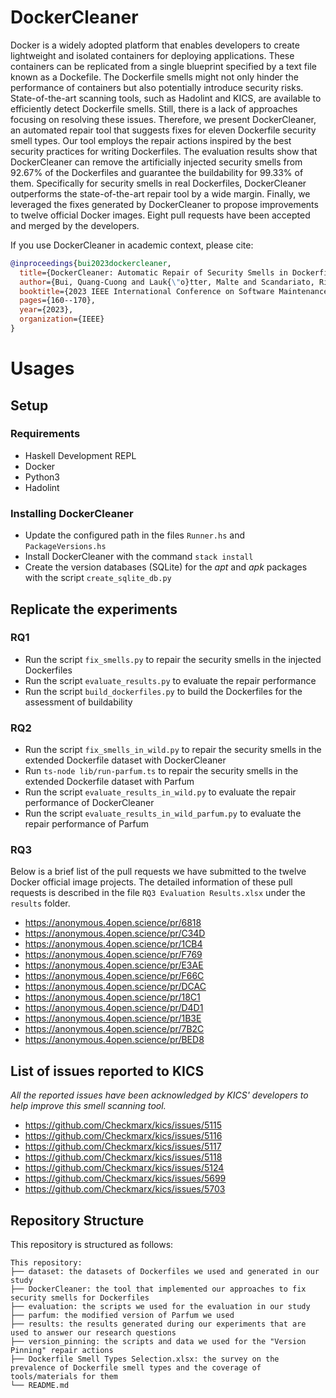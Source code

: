 # DockerCleaner
Docker is a widely adopted platform that enables developers to create lightweight and isolated containers for deploying applications. These containers can be replicated from a single blueprint specified by a text file known as a Dockefile. The Dockerfile smells might not only hinder the performance of containers but also potentially introduce security risks. State-of-the-art scanning tools, such as Hadolint and KICS, are available to efficiently detect Dockerfile smells. Still, there is a lack of approaches focusing on resolving these issues. Therefore, we present DockerCleaner, an automated repair tool that suggests fixes for eleven Dockerfile security smell types. Our tool employs the repair actions inspired by the best security practices for writing Dockerfiles. The evaluation results show that DockerCleaner can remove the artificially injected security smells from 92.67% of the Dockerfiles and guarantee the buildability for 99.33% of them. Specifically for security smells in real Dockerfiles, DockerCleaner outperforms the state-of-the-art repair tool by a wide margin. Finally, we leveraged the fixes generated by DockerCleaner to propose improvements to twelve official Docker images. Eight pull requests have been accepted and merged by the developers.

If you use DockerCleaner in academic context, please cite:
```bibtex
@inproceedings{bui2023dockercleaner,
  title={DockerCleaner: Automatic Repair of Security Smells in Dockerfiles},
  author={Bui, Quang-Cuong and Lauk{\"o}tter, Malte and Scandariato, Riccardo},
  booktitle={2023 IEEE International Conference on Software Maintenance and Evolution (ICSME)},
  pages={160--170},
  year={2023},
  organization={IEEE}
}
```

# Usages
## Setup
### Requirements
* Haskell Development REPL
* Docker
* Python3
* Hadolint

### Installing DockerCleaner
* Update the configured path in the files `Runner.hs` and `PackageVersions.hs`
* Install DockerCleaner with the command `stack install`
* Create the version databases (SQLite) for the *apt* and *apk* packages with the script `create_sqlite_db.py`

## Replicate the experiments
### RQ1
* Run the script `fix_smells.py` to repair the security smells in the injected Dockerfiles
* Run the script `evaluate_results.py` to evaluate the repair performance
* Run the script `build_dockerfiles.py` to build the Dockerfiles for the assessment of buildability

### RQ2
* Run the script `fix_smells_in_wild.py` to repair the security smells in the extended Dockerfile dataset with DockerCleaner
* Run `ts-node lib/run-parfum.ts` to repair the security smells in the extended Dockerfile dataset with Parfum
* Run the script `evaluate_results_in_wild.py` to evaluate the repair performance of DockerCleaner
* Run the script `evaluate_results_in_wild_parfum.py` to evaluate the repair performance of Parfum

### RQ3
Below is a brief list of the pull requests we have submitted to the twelve Docker official image projects. The detailed information of these pull requests is described in the file `RQ3 Evaluation Results.xlsx` under the `results` folder.

* https://anonymous.4open.science/pr/6818
* https://anonymous.4open.science/pr/C34D
* https://anonymous.4open.science/pr/1CB4
* https://anonymous.4open.science/pr/F769
* https://anonymous.4open.science/pr/E3AE
* https://anonymous.4open.science/pr/F66C
* https://anonymous.4open.science/pr/DCAC
* https://anonymous.4open.science/pr/18C1
* https://anonymous.4open.science/pr/D4D1
* https://anonymous.4open.science/pr/1B3E
* https://anonymous.4open.science/pr/7B2C
* https://anonymous.4open.science/pr/BED8

## List of issues reported to KICS
*All the reported issues have been acknowledged by KICS' developers to help improve this smell scanning tool.*
* https://github.com/Checkmarx/kics/issues/5115
* https://github.com/Checkmarx/kics/issues/5116
* https://github.com/Checkmarx/kics/issues/5117
* https://github.com/Checkmarx/kics/issues/5118
* https://github.com/Checkmarx/kics/issues/5124
* https://github.com/Checkmarx/kics/issues/5699
* https://github.com/Checkmarx/kics/issues/5703

## Repository Structure
This repository is structured as follows:
```
This repository:
├── dataset: the datasets of Dockerfiles we used and generated in our study
├── DockerCleaner: the tool that implemented our approaches to fix security smells for Dockerfiles
├── evaluation: the scripts we used for the evaluation in our study
├── parfum: the modified version of Parfum we used
├── results: the results generated during our experiments that are used to answer our research questions
├── version_pinning: the scripts and data we used for the "Version Pinning" repair actions
├── Dockerfile Smell Types Selection.xlsx: the survey on the prevalence of Dockerfile smell types and the coverage of tools/materials for them
└── README.md
```
